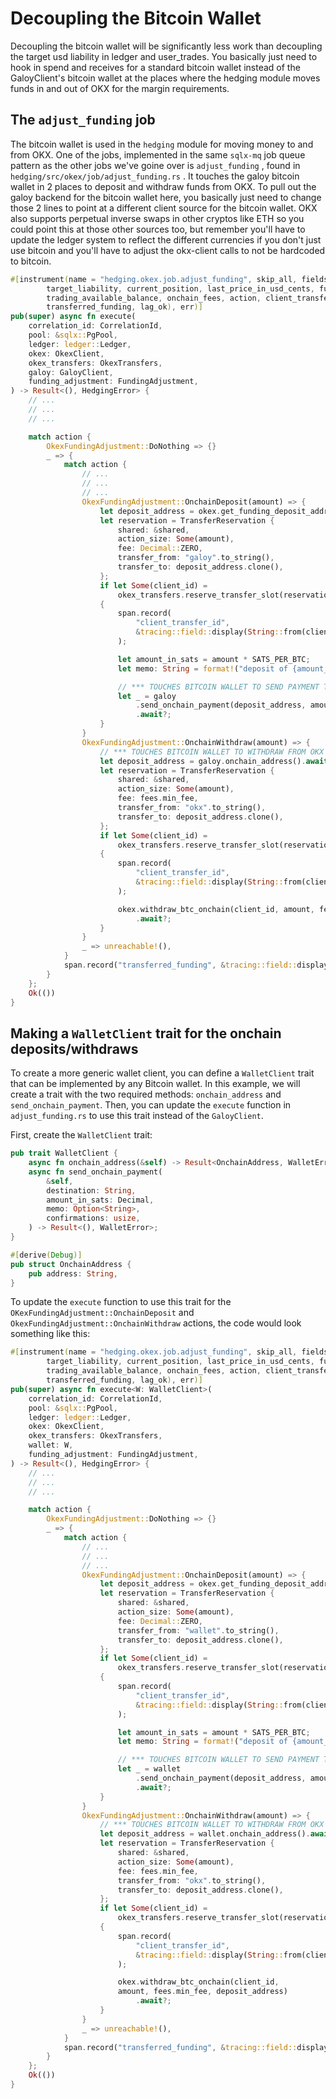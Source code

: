 # Decoupling the Bitcoin Wallet

Decoupling the bitcoin wallet will be significantly less work than decoupling the target usd liability in ledger and user_trades. You basically just need to hook in spend and receives for a standard bitcoin wallet instead of the GaloyClient's bitcoin wallet at the places where the hedging module moves funds in and out of OKX for the margin requirements.

## The `adjust_funding` job

The bitcoin wallet is used in the `hedging` module for moving money to and from OKX. One of the jobs, implemented in the same `sqlx-mq` job queue pattern as the other jobs we've goine over is `adjust_funding` , found in `hedging/src/okex/job/adjust_funding.rs` . It touches the galoy bitcoin wallet in 2 places to deposit and withdraw funds from OKX. To pull out the galoy backend for the bitcoin wallet here, you basically just need to change those 2 lines to point at a different client source for the bitcoin wallet. OKX also supports perpetual inverse swaps in other cryptos like ETH so you could point this at those other sources too, but remember you'll have to update the ledger system to reflect the different currencies if you don't just use bitcoin and you'll have to adjust the okx-client calls to not be hardcoded to bitcoin.

```rust
#[instrument(name = "hedging.okex.job.adjust_funding", skip_all, fields(correlation_id = %correlation_id,
        target_liability, current_position, last_price_in_usd_cents, funding_available_balance,
        trading_available_balance, onchain_fees, action, client_transfer_id,
        transferred_funding, lag_ok), err)]
pub(super) async fn execute(
    correlation_id: CorrelationId,
    pool: &sqlx::PgPool,
    ledger: ledger::Ledger,
    okex: OkexClient,
    okex_transfers: OkexTransfers,
    galoy: GaloyClient,
    funding_adjustment: FundingAdjustment,
) -> Result<(), HedgingError> {
    // ...
    // ...
    // ...

    match action {
        OkexFundingAdjustment::DoNothing => {}
        _ => {
            match action {
                // ...
                // ...
                // ...
                OkexFundingAdjustment::OnchainDeposit(amount) => {
                    let deposit_address = okex.get_funding_deposit_address().await?.value;
                    let reservation = TransferReservation {
                        shared: &shared,
                        action_size: Some(amount),
                        fee: Decimal::ZERO,
                        transfer_from: "galoy".to_string(),
                        transfer_to: deposit_address.clone(),
                    };
                    if let Some(client_id) =
                        okex_transfers.reserve_transfer_slot(reservation).await?
                    {
                        span.record(
                            "client_transfer_id",
                            &tracing::field::display(String::from(client_id)),
                        );

                        let amount_in_sats = amount * SATS_PER_BTC;
                        let memo: String = format!("deposit of {amount_in_sats} sats to OKX");

                        // *** TOUCHES BITCOIN WALLET TO SEND PAYMENT TO OKX ***
                        let _ = galoy
                            .send_onchain_payment(deposit_address, amount_in_sats, Some(memo), 1)
                            .await?;
                    }
                }
                OkexFundingAdjustment::OnchainWithdraw(amount) => {
                    // *** TOUCHES BITCOIN WALLET TO WITHDRAW FROM OKX ***
                    let deposit_address = galoy.onchain_address().await?.address;
                    let reservation = TransferReservation {
                        shared: &shared,
                        action_size: Some(amount),
                        fee: fees.min_fee,
                        transfer_from: "okx".to_string(),
                        transfer_to: deposit_address.clone(),
                    };
                    if let Some(client_id) =
                        okex_transfers.reserve_transfer_slot(reservation).await?
                    {
                        span.record(
                            "client_transfer_id",
                            &tracing::field::display(String::from(client_id.clone())),
                        );

                        okex.withdraw_btc_onchain(client_id, amount, fees.min_fee, deposit_address)
                            .await?;
                    }
                }
                _ => unreachable!(),
            }
            span.record("transferred_funding", &tracing::field::display(true));
        }
    };
    Ok(())
}
```

## Making a `WalletClient` trait for the onchain deposits/withdraws

To create a more generic wallet client, you can define a `WalletClient` trait that can be implemented by any Bitcoin wallet. In this example, we will create a trait with the two required methods: `onchain_address` and `send_onchain_payment`. Then, you can update the `execute` function in `adjust_funding.rs` to use this trait instead of the `GaloyClient`.

First, create the `WalletClient` trait:

```rust
pub trait WalletClient {
    async fn onchain_address(&self) -> Result<OnchainAddress, WalletError>;
    async fn send_onchain_payment(
        &self,
        destination: String,
        amount_in_sats: Decimal,
        memo: Option<String>,
        confirmations: usize,
    ) -> Result<(), WalletError>;
}

#[derive(Debug)]
pub struct OnchainAddress {
    pub address: String,
}
```

To update the `execute` function to use this trait for the `OKexFundingAdjustment::OnchainDeposit` and `OkexFundingAdjustment::OnchainWithdraw` actions, the code would look something like this:

```rust
#[instrument(name = "hedging.okex.job.adjust_funding", skip_all, fields(correlation_id = %correlation_id,
        target_liability, current_position, last_price_in_usd_cents, funding_available_balance,
        trading_available_balance, onchain_fees, action, client_transfer_id,
        transferred_funding, lag_ok), err)]
pub(super) async fn execute<W: WalletClient>(
    correlation_id: CorrelationId,
    pool: &sqlx::PgPool,
    ledger: ledger::Ledger,
    okex: OkexClient,
    okex_transfers: OkexTransfers,
    wallet: W,
    funding_adjustment: FundingAdjustment,
) -> Result<(), HedgingError> {
    // ...
    // ...
    // ...

    match action {
        OkexFundingAdjustment::DoNothing => {}
        _ => {
            match action {
                // ...
                // ...
                // ...
                OkexFundingAdjustment::OnchainDeposit(amount) => {
                    let deposit_address = okex.get_funding_deposit_address().await?.value;
                    let reservation = TransferReservation {
                        shared: &shared,
                        action_size: Some(amount),
                        fee: Decimal::ZERO,
                        transfer_from: "wallet".to_string(),
                        transfer_to: deposit_address.clone(),
                    };
                    if let Some(client_id) =
                        okex_transfers.reserve_transfer_slot(reservation).await?
                    {
                        span.record(
                            "client_transfer_id",
                            &tracing::field::display(String::from(client_id)),
                        );

                        let amount_in_sats = amount * SATS_PER_BTC;
                        let memo: String = format!("deposit of {amount_in_sats} sats to OKX");

                        // *** TOUCHES BITCOIN WALLET TO SEND PAYMENT TO OKX ***
                        let _ = wallet
                            .send_onchain_payment(deposit_address, amount_in_sats, Some(memo), 1)
                            .await?;
                    }
                }
                OkexFundingAdjustment::OnchainWithdraw(amount) => {
                    // *** TOUCHES BITCOIN WALLET TO WITHDRAW FROM OKX ***
                    let deposit_address = wallet.onchain_address().await?.address;
                    let reservation = TransferReservation {
                        shared: &shared,
                        action_size: Some(amount),
                        fee: fees.min_fee,
                        transfer_from: "okx".to_string(),
                        transfer_to: deposit_address.clone(),
                    };
                    if let Some(client_id) =
                        okex_transfers.reserve_transfer_slot(reservation).await?
                    {
                        span.record(
                            "client_transfer_id",
                            &tracing::field::display(String::from(client_id.clone())),
                        );

                        okex.withdraw_btc_onchain(client_id, 
                        amount, fees.min_fee, deposit_address)
                            .await?;
                    }
                }
                _ => unreachable!(),
            }
            span.record("transferred_funding", &tracing::field::display(true));
        }
    };
    Ok(())
}
```
